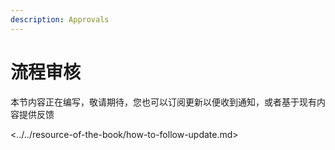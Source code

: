 ```yaml
---
description: Approvals
---
```


# 流程审核

本节内容正在编写，敬请期待，您也可以订阅更新以便收到通知，或者基于现有内容提供反馈

<../../resource-of-the-book/how-to-follow-update.md>



